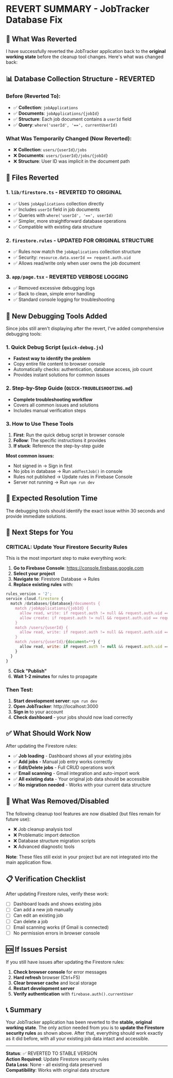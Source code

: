 # REVERT SUMMARY - JobTracker Database Fix

## 🔄 What Was Reverted

I have successfully reverted the JobTracker application back to the **original working state** before the cleanup tool changes. Here's what was changed back:

## 📊 **Database Collection Structure - REVERTED**

### Before (Reverted To):
- ✅ **Collection**: `jobApplications` 
- ✅ **Documents**: `jobApplications/{jobId}`
- ✅ **Structure**: Each job document contains a `userId` field
- ✅ **Query**: `where('userId', '==', currentUserId)`

### What Was Temporarily Changed (Now Reverted):
- ❌ **Collection**: `users/{userId}/jobs` 
- ❌ **Documents**: `users/{userId}/jobs/{jobId}`
- ❌ **Structure**: User ID was implicit in the document path

## 🔧 **Files Reverted**

### 1. `lib/firestore.ts` - REVERTED TO ORIGINAL
- ✅ Uses `jobApplications` collection directly
- ✅ Includes `userId` field in job documents
- ✅ Queries with `where('userId', '==', userId)`
- ✅ Simpler, more straightforward database operations
- ✅ Compatible with existing data structure

### 2. `firestore.rules` - UPDATED FOR ORIGINAL STRUCTURE  
- ✅ Rules now match the `jobApplications` collection structure
- ✅ Security: `resource.data.userId == request.auth.uid`
- ✅ Allows read/write only when user owns the job document

### 3. `app/page.tsx` - REVERTED VERBOSE LOGGING
- ✅ Removed excessive debugging logs
- ✅ Back to clean, simple error handling
- ✅ Standard console logging for troubleshooting

## 🔧 New Debugging Tools Added

Since jobs still aren't displaying after the revert, I've added comprehensive debugging tools:

### 1. Quick Debug Script (`quick-debug.js`)
- **Fastest way to identify the problem**
- Copy entire file content to browser console
- Automatically checks: authentication, database access, job count
- Provides instant solutions for common issues

### 2. Step-by-Step Guide (`QUICK-TROUBLESHOOTING.md`)
- **Complete troubleshooting workflow**
- Covers all common issues and solutions
- Includes manual verification steps

### 3. How to Use These Tools
1. **First**: Run the quick debug script in browser console
2. **Follow**: The specific instructions it provides
3. **If stuck**: Reference the step-by-step guide

**Most common issues:**
- Not signed in → Sign in first
- No jobs in database → Run `addTestJob()` in console  
- Rules not published → Update rules in Firebase Console
- Server not running → Run `npm run dev`

## 🎯 Expected Resolution Time
The debugging tools should identify the exact issue within 30 seconds and provide immediate solutions.

## 🎯 **Next Steps for You**

### **CRITICAL: Update Your Firestore Security Rules**
This is the most important step to make everything work:

1. **Go to Firebase Console**: https://console.firebase.google.com
2. **Select your project**
3. **Navigate to**: Firestore Database → Rules
4. **Replace existing rules** with:
```javascript
rules_version = '2';
service cloud.firestore {
  match /databases/{database}/documents {
    match /jobApplications/{jobId} {
      allow read, write: if request.auth != null && request.auth.uid == resource.data.userId;
      allow create: if request.auth != null && request.auth.uid == request.resource.data.userId;
    }
    match /users/{userId} {
      allow read, write: if request.auth != null && request.auth.uid == userId;
    }
    match /users/{userId}/{document=**} {
      allow read, write: if request.auth != null && request.auth.uid == userId;
    }
  }
}
```
5. **Click "Publish"**
6. **Wait 1-2 minutes** for rules to propagate

### **Then Test:**
1. **Start development server**: `npm run dev`
2. **Open JobTracker**: http://localhost:3000
3. **Sign in** to your account
4. **Check dashboard** - your jobs should now load correctly

## ✅ **What Should Work Now**

After updating the Firestore rules:
- ✅ **Job loading** - Dashboard shows all your existing jobs
- ✅ **Add jobs** - Manual job entry works correctly  
- ✅ **Edit/Delete jobs** - Full CRUD operations work
- ✅ **Email scanning** - Gmail integration and auto-import work
- ✅ **All existing data** - Your original job data should be accessible
- ✅ **No migration needed** - Works with your current data structure

## 🚫 **What Was Removed/Disabled**

The following cleanup tool features are now disabled (but files remain for future use):
- ❌ Job cleanup analysis tool
- ❌ Problematic import detection  
- ❌ Database structure migration scripts
- ❌ Advanced diagnostic tools

**Note**: These files still exist in your project but are not integrated into the main application flow.

## 📋 **Verification Checklist**

After updating Firestore rules, verify these work:
- [ ] Dashboard loads and shows existing jobs
- [ ] Can add a new job manually
- [ ] Can edit an existing job
- [ ] Can delete a job
- [ ] Email scanning works (if Gmail is connected)
- [ ] No permission errors in browser console

## 🆘 **If Issues Persist**

If you still have issues after updating the Firestore rules:

1. **Check browser console** for error messages
2. **Hard refresh** browser (Ctrl+F5)
3. **Clear browser cache** and local storage
4. **Restart development server**
5. **Verify authentication** with `firebase.auth().currentUser`

## 📞 **Summary**

Your JobTracker application has been reverted to the **stable, original working state**. The only action needed from you is to **update the Firestore security rules** as shown above. After that, everything should work exactly as it did before, with all your existing job data intact and accessible.

---

**Status**: ✅ REVERTED TO STABLE VERSION  
**Action Required**: Update Firestore security rules  
**Data Loss**: None - all existing data preserved  
**Compatibility**: Works with original data structure
